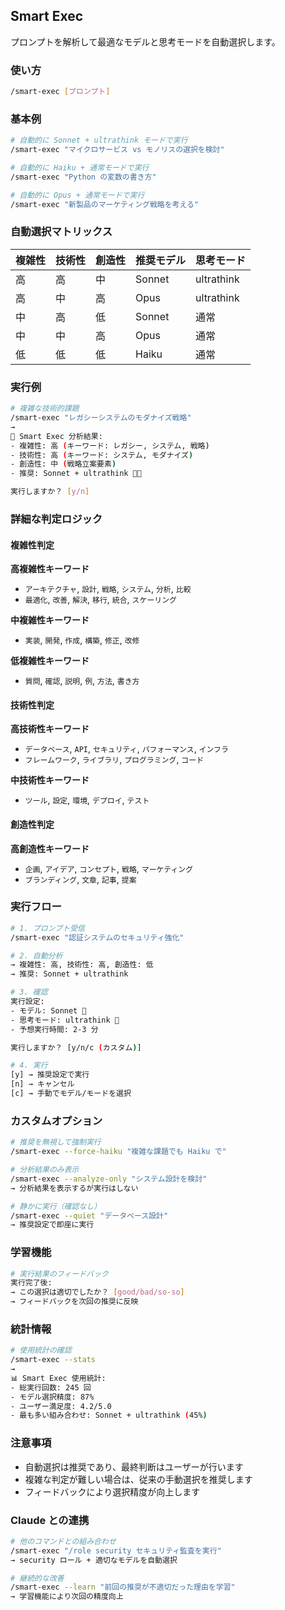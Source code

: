 ## Smart Exec

プロンプトを解析して最適なモデルと思考モードを自動選択します。

### 使い方

```bash
/smart-exec [プロンプト]
```

### 基本例

```bash
# 自動的に Sonnet + ultrathink モードで実行
/smart-exec "マイクロサービス vs モノリスの選択を検討"

# 自動的に Haiku + 通常モードで実行
/smart-exec "Python の変数の書き方"

# 自動的に Opus + 通常モードで実行
/smart-exec "新製品のマーケティング戦略を考える"
```

### 自動選択マトリックス

| 複雑性 | 技術性 | 創造性 | 推奨モデル | 思考モード |
|--------|--------|--------|------------|------------|
| 高 | 高 | 中 | Sonnet | ultrathink |
| 高 | 中 | 高 | Opus | ultrathink |
| 中 | 高 | 低 | Sonnet | 通常 |
| 中 | 中 | 高 | Opus | 通常 |
| 低 | 低 | 低 | Haiku | 通常 |

### 実行例

```bash
# 複雑な技術的課題
/smart-exec "レガシーシステムのモダナイズ戦略"
→ 
🎯 Smart Exec 分析結果:
- 複雑性: 高 (キーワード: レガシー, システム, 戦略)
- 技術性: 高 (キーワード: システム, モダナイズ)
- 創造性: 中 (戦略立案要素)
- 推奨: Sonnet + ultrathink 🤖🧠

実行しますか？ [y/n]
```

### 詳細な判定ロジック

#### 複雑性判定

**高複雑性キーワード**

- `アーキテクチャ`, `設計`, `戦略`, `システム`, `分析`, `比較`
- `最適化`, `改善`, `解決`, `移行`, `統合`, `スケーリング`

**中複雑性キーワード**

- `実装`, `開発`, `作成`, `構築`, `修正`, `改修`

**低複雑性キーワード**

- `質問`, `確認`, `説明`, `例`, `方法`, `書き方`

#### 技術性判定

**高技術性キーワード**

- `データベース`, `API`, `セキュリティ`, `パフォーマンス`, `インフラ`
- `フレームワーク`, `ライブラリ`, `プログラミング`, `コード`

**中技術性キーワード**

- `ツール`, `設定`, `環境`, `デプロイ`, `テスト`

#### 創造性判定

**高創造性キーワード**

- `企画`, `アイデア`, `コンセプト`, `戦略`, `マーケティング`
- `ブランディング`, `文章`, `記事`, `提案`

### 実行フロー

```bash
# 1. プロンプト受信
/smart-exec "認証システムのセキュリティ強化"

# 2. 自動分析
→ 複雑性: 高, 技術性: 高, 創造性: 低
→ 推奨: Sonnet + ultrathink

# 3. 確認
実行設定:
- モデル: Sonnet 🤖
- 思考モード: ultrathink 🧠
- 予想実行時間: 2-3 分

実行しますか？ [y/n/c (カスタム)]

# 4. 実行
[y] → 推奨設定で実行
[n] → キャンセル
[c] → 手動でモデル/モードを選択
```

### カスタムオプション

```bash
# 推奨を無視して強制実行
/smart-exec --force-haiku "複雑な課題でも Haiku で"

# 分析結果のみ表示
/smart-exec --analyze-only "システム設計を検討"
→ 分析結果を表示するが実行はしない

# 静かに実行（確認なし）
/smart-exec --quiet "データベース設計"
→ 推奨設定で即座に実行
```

### 学習機能

```bash
# 実行結果のフィードバック
実行完了後:
→ この選択は適切でしたか？ [good/bad/so-so]
→ フィードバックを次回の推奨に反映
```

### 統計情報

```bash
# 使用統計の確認
/smart-exec --stats
→ 
📊 Smart Exec 使用統計:
- 総実行回数: 245 回
- モデル選択精度: 87%
- ユーザー満足度: 4.2/5.0
- 最も多い組み合わせ: Sonnet + ultrathink (45%)
```

### 注意事項

- 自動選択は推奨であり、最終判断はユーザーが行います
- 複雑な判定が難しい場合は、従来の手動選択を推奨します
- フィードバックにより選択精度が向上します

### Claude との連携

```bash
# 他のコマンドとの組み合わせ
/smart-exec "/role security セキュリティ監査を実行"
→ security ロール + 適切なモデルを自動選択

# 継続的な改善
/smart-exec --learn "前回の推奨が不適切だった理由を学習"
→ 学習機能により次回の精度向上
```
